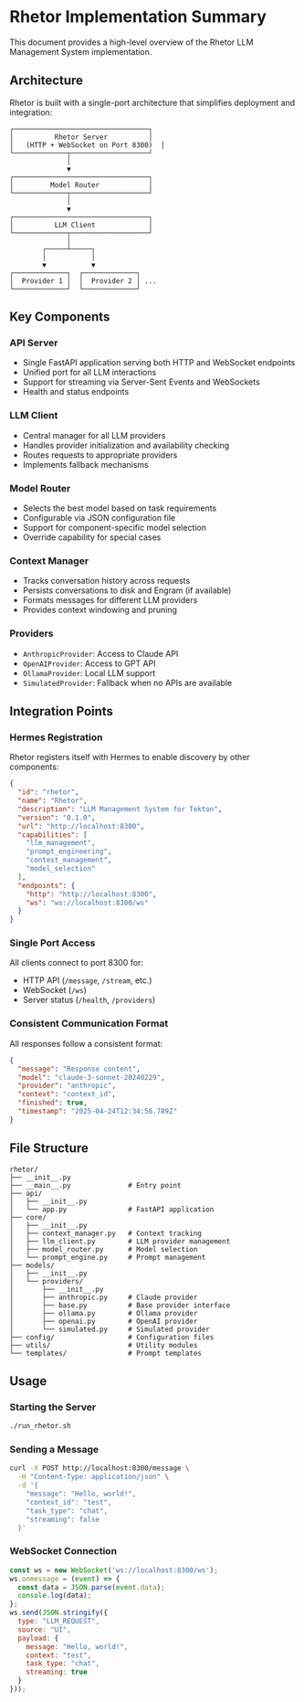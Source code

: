 # Rhetor Implementation Summary

This document provides a high-level overview of the Rhetor LLM Management System implementation.

## Architecture

Rhetor is built with a single-port architecture that simplifies deployment and integration:

```
┌─────────────────────────────────┐
│          Rhetor Server          │
│   (HTTP + WebSocket on Port 8300)  │
└─────────────┬───────────────────┘
              │
              ▼
┌─────────────────────────────────┐
│         Model Router            │
└─────────────┬───────────────────┘
              │
              ▼
┌─────────────────────────────────┐
│          LLM Client             │
└─────────────┬───────────────────┘
              │
        ┌─────┴─────┐
        │           │
        ▼           ▼
┌─────────────┐  ┌─────────────┐
│  Provider 1 │  │  Provider 2 │ ...
└─────────────┘  └─────────────┘
```

## Key Components

### API Server
- Single FastAPI application serving both HTTP and WebSocket endpoints
- Unified port for all LLM interactions
- Support for streaming via Server-Sent Events and WebSockets
- Health and status endpoints

### LLM Client
- Central manager for all LLM providers
- Handles provider initialization and availability checking
- Routes requests to appropriate providers
- Implements fallback mechanisms

### Model Router
- Selects the best model based on task requirements
- Configurable via JSON configuration file
- Support for component-specific model selection
- Override capability for special cases

### Context Manager
- Tracks conversation history across requests
- Persists conversations to disk and Engram (if available)
- Formats messages for different LLM providers
- Provides context windowing and pruning

### Providers
- `AnthropicProvider`: Access to Claude API
- `OpenAIProvider`: Access to GPT API
- `OllamaProvider`: Local LLM support
- `SimulatedProvider`: Fallback when no APIs are available

## Integration Points

### Hermes Registration
Rhetor registers itself with Hermes to enable discovery by other components:
```json
{
  "id": "rhetor",
  "name": "Rhetor",
  "description": "LLM Management System for Tekton",
  "version": "0.1.0",
  "url": "http://localhost:8300",
  "capabilities": [
    "llm_management",
    "prompt_engineering",
    "context_management",
    "model_selection"
  ],
  "endpoints": {
    "http": "http://localhost:8300",
    "ws": "ws://localhost:8300/ws"
  }
}
```

### Single Port Access
All clients connect to port 8300 for:
- HTTP API (`/message`, `/stream`, etc.)
- WebSocket (`/ws`)
- Server status (`/health`, `/providers`)

### Consistent Communication Format
All responses follow a consistent format:
```json
{
  "message": "Response content",
  "model": "claude-3-sonnet-20240229",
  "provider": "anthropic",
  "context": "context_id",
  "finished": true,
  "timestamp": "2025-04-24T12:34:56.789Z"
}
```

## File Structure

```
rhetor/
├── __init__.py
├── __main__.py              # Entry point
├── api/
│   ├── __init__.py
│   └── app.py               # FastAPI application
├── core/
│   ├── __init__.py
│   ├── context_manager.py   # Context tracking
│   ├── llm_client.py        # LLM provider management
│   ├── model_router.py      # Model selection
│   └── prompt_engine.py     # Prompt management
├── models/
│   ├── __init__.py
│   └── providers/
│       ├── __init__.py
│       ├── anthropic.py     # Claude provider
│       ├── base.py          # Base provider interface
│       ├── ollama.py        # Ollama provider
│       ├── openai.py        # OpenAI provider
│       └── simulated.py     # Simulated provider
├── config/                  # Configuration files
├── utils/                   # Utility modules
└── templates/               # Prompt templates
```

## Usage

### Starting the Server
```bash
./run_rhetor.sh
```

### Sending a Message
```bash
curl -X POST http://localhost:8300/message \
  -H "Content-Type: application/json" \
  -d '{
    "message": "Hello, world!",
    "context_id": "test",
    "task_type": "chat",
    "streaming": false
  }'
```

### WebSocket Connection
```javascript
const ws = new WebSocket('ws://localhost:8300/ws');
ws.onmessage = (event) => {
  const data = JSON.parse(event.data);
  console.log(data);
};
ws.send(JSON.stringify({
  type: "LLM_REQUEST",
  source: "UI",
  payload: {
    message: "Hello, world!",
    context: "test",
    task_type: "chat",
    streaming: true
  }
}));
```
